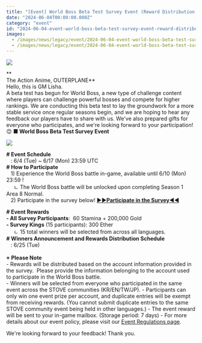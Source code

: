 ```yaml
---
title: "[Event] World Boss Beta Test Survey Event (Reward Distribution Completed)"
date: "2024-06-04T00:00:00.000Z"
category: "event"
id: "2024-06-04-event-world-boss-beta-test-survey-event-reward-distribution-completed"
images:
  - /images/news/legacy/event/2024-06-04-event-world-boss-beta-test-survey-event-reward-distribution-completed/9b938ce1efa146dcb33c9d301e2ade17.webp
  - /images/news/legacy/event/2024-06-04-event-world-boss-beta-test-survey-event-reward-distribution-completed/b8c3f5617bb54f40b47645f539151e50_002.webp
---
```


![](/images/news/legacy/event/2024-06-04-event-world-boss-beta-test-survey-event-reward-distribution-completed/9b938ce1efa146dcb33c9d301e2ade17.webp)  
  
**  
The Action Anime, OUTERPLANE**  
Hello, this is GM Lisha.  
A beta test has begun for World Boss, a new type of challenge content where players can challenge powerful bosses and compete for higher rankings. We are conducting this beta test to lay the groundwork for a more stable service once regular seasons begin, and we are hoping to hear any feedback our players have to share with us. We've also prepared gifts for everyone who participates, and we're looking forward to your participation! 😊 **■ World Boss Beta Test Survey Event**

**![](/images/news/legacy/event/2024-06-04-event-world-boss-beta-test-survey-event-reward-distribution-completed/b8c3f5617bb54f40b47645f539151e50_002.webp)**  
  
**\# Event Schedule**  
   : 6/4 (Tue) ~ 6/17 (Mon) 23:59 UTC  
****#** How to Participate**  
   1) Experience the World Boss battle in-game, available until 6/10 (Mon) 23:59 !  
     ㄴ The World Boss battle will be unlocked upon completing Season 1 Area 8 Normal.  
   2) Participate in the survey below! [▶▶**Participate in the Survey**◀◀](https://ko.surveymonkey.com/r/53SN2Y6)  
  
****#** Event Rewards**  
**\- All Survey Participants**:  60 Stamina + 200,000 Gold  
**\- Survey Kings** (15 participants): 300 Ether  
     ㄴ 15 total winners will be selected from across all languages.  
****#** Winners Announcement and Rewards Distribution Schedule**  
   : 6/25 (Tue)  
   
※ **Please Note**  
\- Rewards will be distributed based on the account information provided in the survey.  Please provide the information belonging to the account used to participate in the World Boss battle.  
\- Winners will be selected from everyone who participated in the same event across the STOVE communities (KR/EN/TW/JP). - Participants can only win one event prize per account, and duplicate entries will be exempt from receiving rewards. (You cannot submit duplicate entries to the same STOVE community event being held in other languages.) - The event reward will be sent to your in-game mailbox. (Storage period: 7 days) - For more details about our event policy, please visit our [Event Regulations page](https://common.game.onstove.com/terms/index?gameType=MOBILE&termsType=8&langCode=en).  
  
We're looking forward to your feedback! Thank you.
